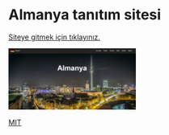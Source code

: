# Almanya tanıtım sitesi

[Siteye gitmek için tıklayınız.](http://almanya.epizy.com/)

<img src = "ss1.png" width = "50%" height = "50%">







[MIT](https://github.com/Murathansolmaz1/kodluyoruzilkrepo/blob/main/LICENSE) 
